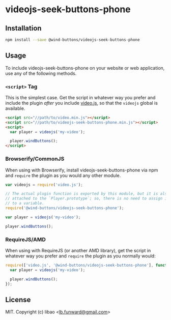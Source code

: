 # videojs-seek-buttons-phone



## Installation

```sh
npm install --save @wind-buttons/videojs-seek-buttons-phone
```

## Usage

To include videojs-seek-buttons-phone on your website or web application, use any of the following methods.

### `<script>` Tag

This is the simplest case. Get the script in whatever way you prefer and include the plugin _after_ you include [video.js][videojs], so that the `videojs` global is available.

```html
<script src="//path/to/video.min.js"></script>
<script src="//path/to/videojs-seek-buttons-phone.min.js"></script>
<script>
  var player = videojs('my-video');

  player.windButtons();
</script>
```

### Browserify/CommonJS

When using with Browserify, install videojs-seek-buttons-phone via npm and `require` the plugin as you would any other module.

```js
var videojs = require('video.js');

// The actual plugin function is exported by this module, but it is also
// attached to the `Player.prototype`; so, there is no need to assign it
// to a variable.
require('@wind-buttons/videojs-seek-buttons-phone');

var player = videojs('my-video');

player.windButtons();
```

### RequireJS/AMD

When using with RequireJS (or another AMD library), get the script in whatever way you prefer and `require` the plugin as you normally would:

```js
require(['video.js', '@wind-buttons/videojs-seek-buttons-phone'], function(videojs) {
  var player = videojs('my-video');

  player.windButtons();
});
```

## License

MIT. Copyright (c) libao &lt;lb.funward@gmail.com&gt;


[videojs]: http://videojs.com/
